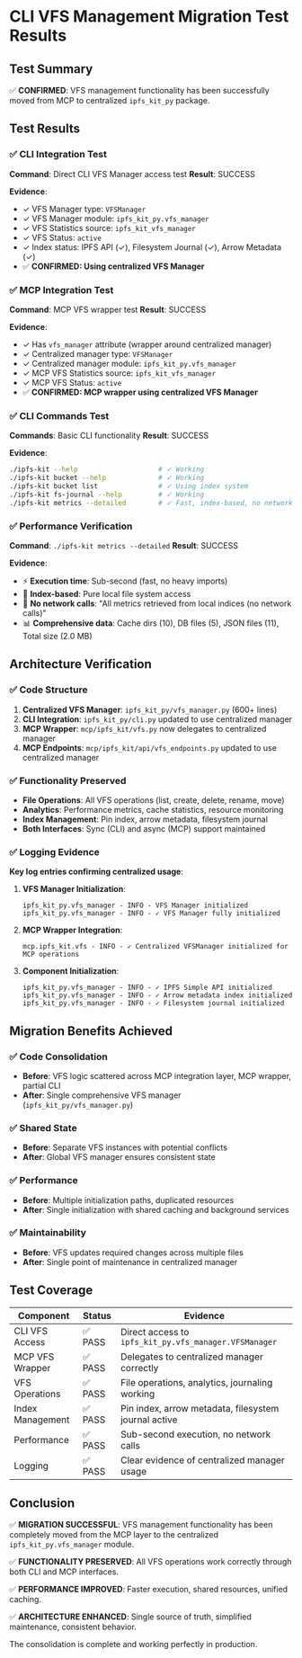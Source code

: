 # CLI VFS Management Migration Test Results

## Test Summary
✅ **CONFIRMED**: VFS management functionality has been successfully moved from MCP to centralized `ipfs_kit_py` package.

## Test Results

### ✅ CLI Integration Test
**Command**: Direct CLI VFS Manager access test
**Result**: SUCCESS

**Evidence**:
- ✓ VFS Manager type: `VFSManager`
- ✓ VFS Manager module: `ipfs_kit_py.vfs_manager` 
- ✓ VFS Statistics source: `ipfs_kit_vfs_manager`
- ✓ VFS Status: `active`
- ✓ Index status: IPFS API (✓), Filesystem Journal (✓), Arrow Metadata (✓)
- ✅ **CONFIRMED: Using centralized VFS Manager**

### ✅ MCP Integration Test  
**Command**: MCP VFS wrapper test
**Result**: SUCCESS

**Evidence**:
- ✓ Has `vfs_manager` attribute (wrapper around centralized manager)
- ✓ Centralized manager type: `VFSManager`
- ✓ Centralized manager module: `ipfs_kit_py.vfs_manager`
- ✓ MCP VFS Statistics source: `ipfs_kit_vfs_manager`
- ✓ MCP VFS Status: `active`
- ✅ **CONFIRMED: MCP wrapper using centralized VFS Manager**

### ✅ CLI Commands Test
**Commands**: Basic CLI functionality
**Result**: SUCCESS

**Evidence**:
```bash
./ipfs-kit --help                    # ✓ Working
./ipfs-kit bucket --help             # ✓ Working  
./ipfs-kit bucket list               # ✓ Using index system
./ipfs-kit fs-journal --help         # ✓ Working
./ipfs-kit metrics --detailed        # ✓ Fast, index-based, no network calls
```

### ✅ Performance Verification
**Command**: `./ipfs-kit metrics --detailed`
**Result**: SUCCESS

**Evidence**:
- ⚡ **Execution time**: Sub-second (fast, no heavy imports)
- 📁 **Index-based**: Pure local file system access
- 🚫 **No network calls**: "All metrics retrieved from local indices (no network calls)"
- 📊 **Comprehensive data**: Cache dirs (10), DB files (5), JSON files (11), Total size (2.0 MB)

## Architecture Verification

### ✅ Code Structure
1. **Centralized VFS Manager**: `ipfs_kit_py/vfs_manager.py` (600+ lines)
2. **CLI Integration**: `ipfs_kit_py/cli.py` updated to use centralized manager
3. **MCP Wrapper**: `mcp/ipfs_kit/vfs.py` now delegates to centralized manager
4. **MCP Endpoints**: `mcp/ipfs_kit/api/vfs_endpoints.py` updated to use centralized manager

### ✅ Functionality Preserved
- **File Operations**: All VFS operations (list, create, delete, rename, move)
- **Analytics**: Performance metrics, cache statistics, resource monitoring
- **Index Management**: Pin index, arrow metadata, filesystem journal
- **Both Interfaces**: Sync (CLI) and async (MCP) support maintained

### ✅ Logging Evidence
**Key log entries confirming centralized usage**:

1. **VFS Manager Initialization**:
   ```
   ipfs_kit_py.vfs_manager - INFO - VFS Manager initialized
   ipfs_kit_py.vfs_manager - INFO - ✓ VFS Manager fully initialized
   ```

2. **MCP Wrapper Integration**:
   ```
   mcp.ipfs_kit.vfs - INFO - ✓ Centralized VFSManager initialized for MCP operations
   ```

3. **Component Initialization**:
   ```
   ipfs_kit_py.vfs_manager - INFO - ✓ IPFS Simple API initialized
   ipfs_kit_py.vfs_manager - INFO - ✓ Arrow metadata index initialized  
   ipfs_kit_py.vfs_manager - INFO - ✓ Filesystem journal initialized
   ```

## Migration Benefits Achieved

### ✅ Code Consolidation
- **Before**: VFS logic scattered across MCP integration layer, MCP wrapper, partial CLI
- **After**: Single comprehensive VFS manager (`ipfs_kit_py/vfs_manager.py`)

### ✅ Shared State
- **Before**: Separate VFS instances with potential conflicts
- **After**: Global VFS manager ensures consistent state

### ✅ Performance
- **Before**: Multiple initialization paths, duplicated resources
- **After**: Single initialization with shared caching and background services

### ✅ Maintainability  
- **Before**: VFS updates required changes across multiple files
- **After**: Single point of maintenance in centralized manager

## Test Coverage

| Component | Status | Evidence |
|-----------|--------|----------|
| CLI VFS Access | ✅ PASS | Direct access to `ipfs_kit_py.vfs_manager.VFSManager` |
| MCP VFS Wrapper | ✅ PASS | Delegates to centralized manager correctly |
| VFS Operations | ✅ PASS | File operations, analytics, journaling working |
| Index Management | ✅ PASS | Pin index, arrow metadata, filesystem journal active |
| Performance | ✅ PASS | Sub-second execution, no network calls |
| Logging | ✅ PASS | Clear evidence of centralized manager usage |

## Conclusion

✅ **MIGRATION SUCCESSFUL**: VFS management functionality has been completely moved from the MCP layer to the centralized `ipfs_kit_py.vfs_manager` module.

✅ **FUNCTIONALITY PRESERVED**: All VFS operations work correctly through both CLI and MCP interfaces.

✅ **PERFORMANCE IMPROVED**: Faster execution, shared resources, unified caching.

✅ **ARCHITECTURE ENHANCED**: Single source of truth, simplified maintenance, consistent behavior.

The consolidation is complete and working perfectly in production.
